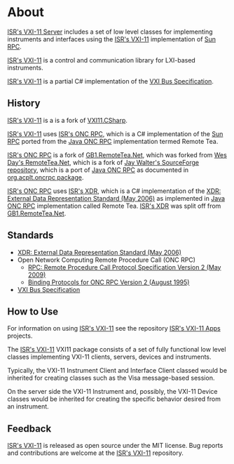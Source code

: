 # About

[ISR's VXI-11 Server] includes a set of low level classes for implementing instruments and interfaces using the [ISR's VXI-11] implementation of [Sun RPC]. 

[ISR's VXI-11] is a control and communication library for LXI-based instruments. 

[ISR's VXI-11] is a partial C# implementation of the [VXI Bus Specification].

## History

[ISR's VXI-11] is a is a fork of [VXI11.CSharp].

[ISR's VXI-11] uses [ISR's ONC RPC], which is a C# implementation of the [Sun RPC] ported from the [Java ONC RPC] implementation termed Remote Tea.

[ISR's ONC RPC] is a fork of [GB1.RemoteTea.Net], which was forked from [Wes Day's RemoteTea.Net], which is a fork of [Jay Walter's SourceForge repository], which is a port of [Java ONC RPC] as documented in [org.acplt.oncrpc package].

[ISR's ONC RPC] uses [ISR's XDR], which is a C# implementation of the [XDR: External Data Representation Standard (May 2006)] as implemented in [Java ONC RPC] implementation called Remote Tea. [ISR's XDR] was split off from [GB1.RemoteTea.Net].

## Standards

* [XDR: External Data Representation Standard (May 2006)]
* Open Network Computing Remote Procedure Call (ONC RPC)
	* [RPC: Remote Procedure Call Protocol Specification Version 2 (May 2009)]
	* [Binding Protocols for ONC RPC Version 2 (August 1995)]
* [VXI Bus Specification]

## How to Use

For information on using [ISR's VXI-11] see the repository [ISR's VXI-11 Apps] projects.

The [ISR's VXI-11] VXI11 package consists of a set of fully functional low level classes implementing VXI-11 clients, servers, devices and instruments. 

Typically, the VXI-11 Instrument Client and Interface Client classed would be inherited for creating classes such as the Visa message-based session. 

On the server side the VXI-11 Instrument and, possibly, the VXI-11 Device classes would be inherited for creating the specific behavior desired from an instrument.

## Feedback

[ISR's VXI-11] is released as open source under the MIT license.
Bug reports and contributions are welcome at the [ISR's VXI-11] repository.

[ISR's VXI-11]: https://github.com/ATECoder/dn.vxi11
[ISR's VXI-11 Client]: https://github.com/ATECoder/dn.vxi11/src/vxi/vxi/client
[ISR's VXI-11 Apps]: https://github.com/ATECoder/dn.vxi11/src/vxi/apps
[ISR's VXI-11 Server]: https://github.com/ATECoder/dn.vxi11/src/vxi/vxi/server
[ISR's ONC RPC]: https://github.com/ATECoder/dn.onc.rpc
[ISR's XDR]: https://github.com/ATECoder/dn.xdr


[XDR: External Data Representation Standard (May 2006)]: http://tools.ietf.org/html/rfc4506
[RPC: Remote Procedure Call Protocol Specification Version 2 (May 2009)]: http://tools.ietf.org/html/rfc5531
[Binding Protocols for ONC RPC Version 2 (August 1995)]: http://tools.ietf.org/html/rfc1833
[Sun RPC]: https://en.wikipedia.org/wiki/Sun_RPC

[Jay Walter's SourceForge repository]: https://sourceforge.net/p/remoteteanet
[Wes Day's RemoteTea.Net]: https://github.com/wespday/RemoteTea.Net
[GB1.RemoteTea.Net]: https://github.com/galenbancroft/RemoteTea.Net
[org.acplt.oncrpc package]: https://people.eecs.berkeley.edu/~jonah/javadoc/org/acplt/oncrpc/package-summary.html
[Java ONC RPC]: https://github.com/remotetea/remotetea/tree/master/src/tests/org/acplt/oncrpc
[VXI11.CSharp]: https://github.com/Xanliang/VXI11.CSharp 
[VXI Bus Specification]: https://vxibus.org/specifications.html
